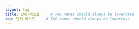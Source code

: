```yaml
---
layout: tag
title: 단위-테스트     # TAG names should always be lowercase
tag: 단위-테스트     # TAG names should always be lowercase
---
```

